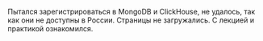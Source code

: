 Пытался зарегистрироваться в MongoDB и ClickHouse, не удалось, так как они не доступны в России. Страницы не загружались. С лекцией и практикой ознакомился.
